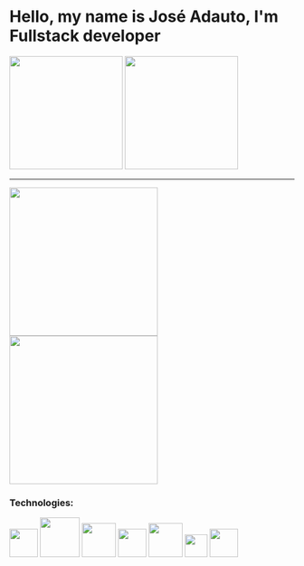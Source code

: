 <h1> Hello, my name is José Adauto, I'm Fullstack developer </h1>

<div>
<img height="200cm" src="https://github-readme-stats.vercel.app/api?username=albadauto&show_icons=true&theme=dracula">
<img height="200cm" src="https://github-readme-stats.vercel.app/api/top-langs/?username=albadauto&layout=compact&theme=dracula">
 </div>
<hr>
<div>
<img src="https://c.tenor.com/41I-iMyClCgAAAAd/programmer-programming.gif" height="262cm"> 
<img src="https://blog.unyleya.edu.br/wp-content/uploads/2020/03/giphy-2.gif" height="262cm">
</div>
<h3> Technologies: </h3>

<div>
<img src="https://assets.zabbix.com/img/brands/python.svg" width="50"> 

<img src="https://www.php.net/images/logos/new-php-logo.svg" width="70">
  
<img src="https://cdn.worldvectorlogo.com/logos/codeigniter.svg" width="60">
  
<img src="https://cdn.freebiesupply.com/logos/large/2x/bootstrap-4-logo-svg-vector.svg" width="50">
  
<img src="https://icones.pro/wp-content/uploads/2021/05/icone-html-orange.png" width="60">

<img src="https://logodownload.org/wp-content/uploads/2017/04/css-3-logo-1.png" width="40">
 
<img src="https://cdn.iconscout.com/icon/free/png-256/javascript-2752148-2284965.png" width="50">
 
</div>

